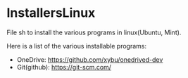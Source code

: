 # InstallersLinux
File sh to install the various programs in linux(Ubuntu, Mint).

Here is a list of the various installable programs:
 - OneDrive: https://github.com/xybu/onedrived-dev
 - Git(github): https://git-scm.com/
